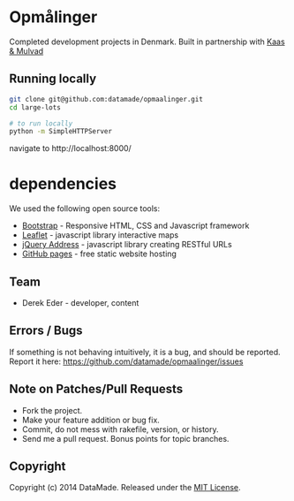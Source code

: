 # Opmålinger

Completed development projects in Denmark. Built in partnership with [Kaas & Mulvad](http://www.kaasogmulvad.dk/)

## Running locally

``` bash
git clone git@github.com:datamade/opmaalinger.git
cd large-lots

# to run locally
python -m SimpleHTTPServer
```

navigate to http://localhost:8000/

# dependencies
We used the following open source tools:

* [Bootstrap](http://getbootstrap.com/) - Responsive HTML, CSS and Javascript framework
* [Leaflet](http://leafletjs.com/) - javascript library interactive maps
* [jQuery Address](https://github.com/asual/jquery-address) - javascript library creating RESTful URLs
* [GitHub pages](https://pages.github.com/) - free static website hosting

## Team

* Derek Eder - developer, content

## Errors / Bugs

If something is not behaving intuitively, it is a bug, and should be reported.
Report it here: https://github.com/datamade/opmaalinger/issues

## Note on Patches/Pull Requests
 
* Fork the project.
* Make your feature addition or bug fix.
* Commit, do not mess with rakefile, version, or history.
* Send me a pull request. Bonus points for topic branches.

## Copyright

Copyright (c) 2014 DataMade. Released under the [MIT License](https://github.com/datamade/opmaalinger/blob/master/LICENSE).
